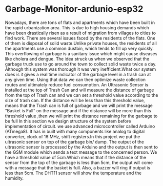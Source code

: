 # Garbage-Monitor-ardunio-esp32
Nowadays, there are tons of flats and apartments which have been built in the rapid urbanization area. This is due to high housing demands which have been drastically risen as a result of migration from villages to cities to find work. There are several issues faced by the residents of the flats. One of them is disposal of solid waste.Unlike private houses, the residents of all the apartments use a common dustbin, which tends to fill up very quickly. This overflowing of garbage is a sanitary issue which might cause diseases like cholera and dengue. The idea struck us when we observed that the garbage truck use to go around the town to collect solid waste twice a day. Although this system was thorough it was very inefficient.What our system does is it gives a real time indicator of the garbage level in a trash can at any given time. Using that data we can then optimize waste collection routes and ultimately reduce fuel  consumption. An Ultrasonic Sensor is installed at the top of Trash Can and will measure the distance of garbage from the top of Trash can and we can set a threshold value according to the size of trash can. If the distance will be less than this threshold value, means that the Trash can is full of garbage and we will print the message “Basket is Full” on the message and if the distance will be more than this threshold value ,then we will print the distance remaining for the garbage to be full
In this section we design structure of the system before implementation of circuit. we use advanced microcontroller called Arduino (ATmega8). It has in built with many components like analog to digital converter, clock of 16 MHz, shift registers.In this project we put the ultrasonic sensor on top of the garbage bin/ dump. The output of the ultrasonic sensor is processed by the Arduino and the output is then sent to the GSM module which sends a text message to the concerned person. We have a threshold value of 5cm.Which means that if the distance of the sensor from the top of the garbage is less than 5cm, the output will come with a message that the basket is full. Also, a buzzer will ring if output is less than 5cm. The DHT11 sensor will show the temperature and the humidity.
